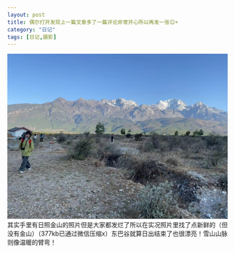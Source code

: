 ```yaml
---
layout: post
title: 偶尔打开发现上一篇文章多了一篇评论非常开心所以再发一张😊☀
category: "日记"
tags: [日记,摄影]
---
```

![玉龙雪山](..\asset\玉龙雪山.jpg)
其实手里有日照金山的照片但是大家都发烂了所以在实况照片里找了点新鲜的（但没有金山）（377kb已通过微信压缩x）东巴谷就算日出结束了也很漂亮！雪山山脉则像温暖的臂弯！